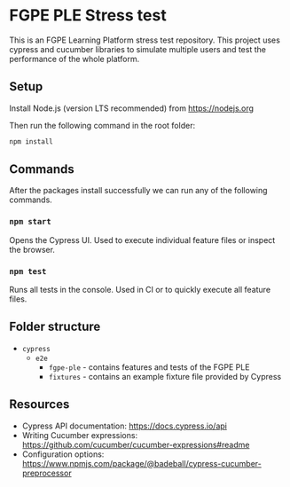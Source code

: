 # FGPE PLE Stress test
This is an FGPE Learning Platform stress test repository. This project uses cypress and cucumber libraries to simulate multiple users and test the performance of the whole platform.

## Setup
Install Node.js (version LTS recommended) from https://nodejs.org

Then run the following command in the root folder:
```sh
npm install
```

## Commands
After the packages install successfully we can run any of the following commands.

### `npm start`
Opens the Cypress UI. Used to execute individual feature files or inspect the browser.

### `npm test`
Runs all tests in the console. Used in CI or to quickly execute all feature files.

## Folder structure
- `cypress`
  - `e2e`
    - `fgpe-ple` - contains features and tests of the FGPE PLE
    - `fixtures` - contains an example fixture file provided by Cypress

## Resources
- Cypress API documentation: https://docs.cypress.io/api
- Writing Cucumber expressions: https://github.com/cucumber/cucumber-expressions#readme
- Configuration options: https://www.npmjs.com/package/@badeball/cypress-cucumber-preprocessor
